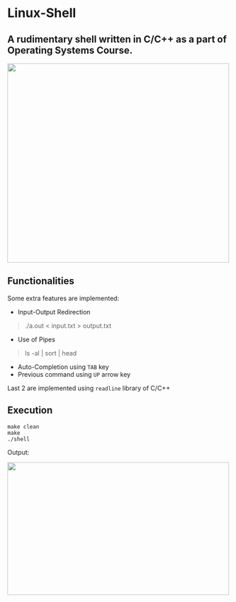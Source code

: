 # Linux-Shell
## A rudimentary shell written in C/C++ as a part of Operating Systems Course.

<img src="https://i.imgur.com/RKUsy7S.png" width="500" height="450">


## Functionalities
Some extra features are implemented:
- Input-Output Redirection  
> ./a.out < input.txt > output.txt
- Use of Pipes             
> ls -al | sort | head
- Auto-Completion using ```TAB``` key
- Previous command using ```UP``` arrow key

Last 2 are implemented using ```readline``` library of C/C++



## Execution
```
make clean
make
./shell
```
Output:

<img src="https://i.imgur.com/aLFvKAO.png" width="500" height="300">
